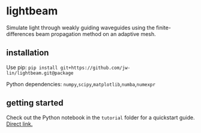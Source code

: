 # lightbeam
Simulate light through weakly guiding waveguides using the finite-differences beam propagation method on an adaptive mesh.

## installation
Use pip: `pip install git+https://github.com/jw-lin/lightbeam.git@package`

Python dependencies: `numpy`,`scipy`,`matplotlib`,`numba`,`numexpr`

## getting started
Check out the Python notebook in the `tutorial` folder for a quickstart guide. <a href="tutorial/Lightbeam.ipynb">Direct link.</a>

